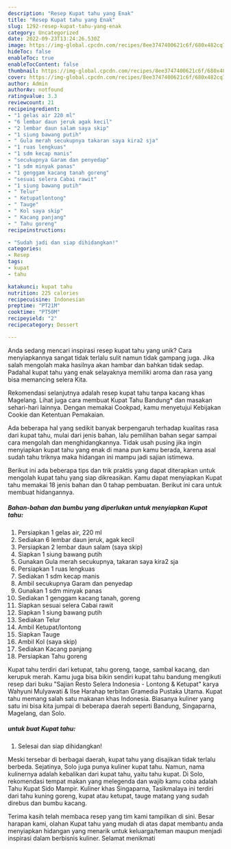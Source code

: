 ```yaml
---
description: "Resep Kupat tahu yang Enak"
title: "Resep Kupat tahu yang Enak"
slug: 1292-resep-kupat-tahu-yang-enak
category: Uncategorized
date: 2022-09-23T13:24:26.530Z
image: https://img-global.cpcdn.com/recipes/8ee3747400621c6f/680x482cq70/kupat-tahu-foto-resep-utama.jpg
hideToc: false
enableToc: true
enableTocContent: false
thumbnail: https://img-global.cpcdn.com/recipes/8ee3747400621c6f/680x482cq70/kupat-tahu-foto-resep-utama.jpg
cover: https://img-global.cpcdn.com/recipes/8ee3747400621c6f/680x482cq70/kupat-tahu-foto-resep-utama.jpg
author: Admin
authorAv: notfound
ratingvalue: 3.3
reviewcount: 21
recipeingredient:
- "1 gelas air 220 ml"
- "6 lembar daun jeruk agak kecil"
- "2 lembar daun salam saya skip"
- "1 siung bawang putih"
- " Gula merah secukupnya takaran saya kira2 sja"
- "1 ruas lengkuas"
- "1 sdm kecap manis"
- "secukupnya Garam dan penyedap"
- "1 sdm minyak panas"
- "1 genggam kacang tanah goreng"
- "sesuai selera Cabai rawit"
- "1 siung bawang putih"
- " Telur"
- " Ketupatlontong"
- " Tauge"
- " Kol saya skip"
- " Kacang panjang"
- " Tahu goreng"
recipeinstructions:

- "Sudah jadi dan siap dihidangkan!"
categories:
- Resep
tags:
- kupat
- tahu

katakunci: kupat tahu 
nutrition: 225 calories
recipecuisine: Indonesian
preptime: "PT21M"
cooktime: "PT50M"
recipeyield: "2"
recipecategory: Dessert

---
```





Anda sedang mencari inspirasi resep kupat tahu yang unik? Cara menyiapkannya sangat tidak terlalu sulit namun tidak gampang juga. Jika salah mengolah maka hasilnya akan hambar dan bahkan tidak sedap. Padahal kupat tahu yang enak selayaknya memiliki aroma dan rasa yang bisa memancing selera Kita.





Rekomendasi selanjutnya adalah resep kupat tahu tanpa kacang khas Magelang. Lihat juga cara membuat Kupat Tahu Bandung* dan masakan sehari-hari lainnya. Dengan memakai Cookpad, kamu menyetujui Kebijakan Cookie dan Ketentuan Pemakaian.

Ada beberapa hal yang sedikit banyak berpengaruh terhadap kualitas rasa dari kupat tahu, mulai dari jenis bahan, lalu pemilihan bahan segar sampai cara mengolah dan menghidangkannya. Tidak usah pusing jika ingin menyiapkan kupat tahu yang enak di mana pun kamu berada, karena asal sudah tahu triknya maka hidangan ini mampu jadi sajian istimewa.






Berikut ini ada beberapa tips dan trik praktis yang dapat diterapkan untuk mengolah kupat tahu yang siap dikreasikan. Kamu dapat menyiapkan Kupat tahu memakai 18 jenis bahan dan 0 tahap pembuatan. Berikut ini cara untuk membuat hidangannya.

<!--inarticleads1-->

##### Bahan-bahan dan bumbu yang diperlukan untuk menyiapkan Kupat tahu:

1. Persiapkan 1 gelas air, 220 ml
1. Sediakan 6 lembar daun jeruk, agak kecil
1. Persiapkan 2 lembar daun salam (saya skip)
1. Siapkan 1 siung bawang putih
1. Gunakan  Gula merah secukupnya, takaran saya kira2 sja
1. Persiapkan 1 ruas lengkuas
1. Sediakan 1 sdm kecap manis
1. Ambil secukupnya Garam dan penyedap
1. Gunakan 1 sdm minyak panas
1. Sediakan 1 genggam kacang tanah, goreng
1. Siapkan sesuai selera Cabai rawit
1. Siapkan 1 siung bawang putih
1. Sediakan  Telur
1. Ambil  Ketupat/lontong
1. Siapkan  Tauge
1. Ambil  Kol (saya skip)
1. Sediakan  Kacang panjang
1. Persiapkan  Tahu goreng


Kupat tahu terdiri dari ketupat, tahu goreng, taoge, sambal kacang, dan kerupuk merah. Kamu juga bisa bikin sendiri kupat tahu bandung mengikuti resep dari buku &#34;Sajian Resto Selera Indonesia - Lontong &amp; Ketupat&#34; karya Wahyuni Mulyawati &amp; Ilse Harahap terbitan Gramedia Pustaka Utama. Kupat tahu memang salah satu makanan khas Indonesia. Biasanya kuliner yang satu ini bisa kita jumpai di beberapa daerah seperti Bandung, Singaparna, Magelang, dan Solo. 

<!--inarticleads2-->

#####  untuk buat Kupat tahu:


1. Selesai dan siap dihidangkan!

Meski tersebar di berbagai daerah, kupat tahu yang disajikan tidak terlalu berbeda. Sejatinya, Solo juga punya kuliner kupat tahu. Namun, nama kulinernya adalah kebalikan dari kupat tahu, yaitu tahu kupat. Di Solo, rekomendasi tempat makan yang melegenda dan wajib kamu coba adalah Tahu Kupat Sido Mampir. Kuliner khas Singaparna, Tasikmalaya ini terdiri dari tahu kuning goreng, kupat atau ketupat, tauge matang yang sudah direbus dan bumbu kacang. 

Terima kasih telah membaca resep yang tim kami tampilkan di sini. Besar harapan kami, olahan Kupat tahu yang mudah di atas dapat membantu anda menyiapkan hidangan yang menarik untuk keluarga/teman maupun menjadi inspirasi dalam berbisnis kuliner. Selamat menikmati
